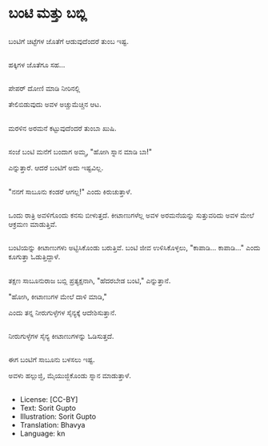 # ಬಂಟಿ ಮತ್ತು ಬಬ್ಲಿ

##
ಬಂಟಿಗೆ ಚಿಟ್ಟೆಗಳ ಜೊತೆಗೆ ಆಡುವುದೆಂದರೆ ತುಂಬ ಇಷ್ಟ. 

##
ಹಕ್ಕಿಗಳ ಜೊತೆಗೂ ಸಹ... 

##
ಪೇಪರ್ ದೋಣಿ ಮಾಡಿ ನೀರಿನಲ್ಲಿ

ತೇಲಿಬಿಡುವುದು ಅವಳ ಅಚ್ಚುಮೆಚ್ಚಿನ ಆಟ. 

##
ಮರಳಿನ ಅರಮನೆ ಕಟ್ಟುವುದೆಂದರೆ ತುಂಬಾ ಖುಷಿ. 

##
ಸಂಜೆ ಬಂಟಿ ಮನೆಗೆ ಬಂದಾಗ ಅಮ್ಮ, "ಹೋಗಿ ಸ್ನಾನ ಮಾಡಿ ಬಾ!" 

ಎನ್ನುತ್ತಾರೆ. ಆದರೆ ಬಂಟಿಗೆ ಅದು ಇಷ್ಟವಿಲ್ಲ. 

##
"ನನಗೆ ಸಾಬೂನು ಕಂಡರೆ ಆಗಲ್ಲ!" ಎಂದು ಕಿರುಚುತ್ತಾಳೆ. 

##
ಒಂದು ರಾತ್ರಿ ಅವಳಿಗೊಂದು ಕನಸು ಬೀಳುತ್ತದೆ. ಕೀಟಾಣುಗಳೆಲ್ಲ ಅವಳ ಅರಮನೆಯನ್ನು ಸುತ್ತುವರಿದು ಅವಳ ಮೇಲೆ ಆಕ್ರಮಣ ಮಾಡುತ್ತಿವೆ. 

##
ಬಂಟಿಯನ್ನು ಕೀಟಾಣುಗಳು ಅಟ್ಟಿಸಿಕೊಂಡು ಬರುತ್ತಿವೆ. ಬಂಟಿ ಜೀವ ಉಳಿಸಿಕೊಳ್ಳಲು, "ಕಾಪಾಡಿ... ಕಾಪಾಡಿ..." ಎಂದು ಕೂಗುತ್ತಾ ಓಡುತ್ತಿದ್ದಾಳೆ. 

##
ತಕ್ಷಣ ಸಾಬೂನುರಾಜ ಬಬ್ಲಿ ಪ್ರತ್ಯಕ್ಷನಾಗಿ, "ಹೆದರಬೇಡ ಬಂಟಿ," ಎನ್ನುತ್ತಾನೆ. 

"ಹೋಗಿ, ಕೀಟಾಣುಗಳ ಮೇಲೆ ದಾಳಿ ಮಾಡಿ," 

ಎಂದು ತನ್ನ ನೀರುಗುಳ್ಳೆಗಳ ಸೈನ್ಯಕ್ಕೆ ಆದೇಶಿಸುತ್ತಾನೆ. 

##
ನೀರುಗುಳ್ಳೆಗಳ ಸೈನ್ಯ ಕೀಟಾಣುಗಳನ್ನು ಓಡಿಸುತ್ತದೆ. 

##
ಈಗ ಬಂಟಿಗೆ ಸಾಬೂನು ಬಳಸಲು ಇಷ್ಟ. 

ಅವಳು ಹಲ್ಲುಜ್ಜಿ, ಮೈಯುಜ್ಜಿಕೊಂಡು ಸ್ನಾನ ಮಾಡುತ್ತಾಳೆ. 

##
* License: [CC-BY]
* Text: Sorit Gupto
* Illustration: Sorit Gupto
* Translation: Bhavya
* Language: kn
